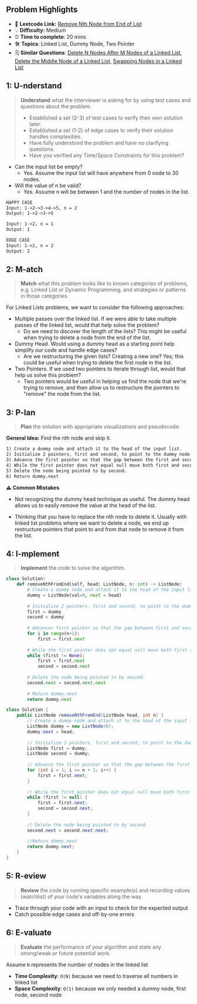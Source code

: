 ## Problem Highlights

* 🔗 **Leetcode Link:** [Remove Nth Node from End of List](https://leetcode.com/problems/remove-nth-node-from-end-of-list/)
* 💡 **Difficulty:** Medium
* ⏰ **Time to complete**: 20 mins
* 🛠️ **Topics**: Linked List, Dummy Node, Two Pointer
* 🗒️ **Similar Questions**: [Delete N Nodes After M Nodes of a Linked List](https://leetcode.com/problems/delete-n-nodes-after-m-nodes-of-a-linked-list/), [Delete the Middle Node of a Linked List](https://leetcode.com/problems/delete-the-middle-node-of-a-linked-list/), [Swapping Nodes in a Linked List](https://leetcode.com/problems/swapping-nodes-in-a-linked-list/)

## 1: U-nderstand
 
> **Understand** what the interviewer is asking for by using test cases and questions about the problem.
> 
> - Established a set (2-3) of test cases to verify their own solution later.
> - Established a set (1-2) of edge cases to verify their solution handles complexities.
> - Have fully understood the problem and have no clarifying questions.
> - Have you verified any Time/Space Constraints for this problem?

- Can the input list be empty?
  - Yes. Assume the input list will have anywhere from 0 node to 30 nodes.
- Will the value of n be valid?
  - Yes. Assume n will be between 1 and the number of nodes in the list.

   
```markdown
HAPPY CASE
Input: 1->2->3->4->5, n = 2
Output: 1->2->3->5

Input: 1->2, n = 1
Output: 1

EDGE CASE
Input: 1->2, n = 2
Output: 2

```   
    
## 2: M-atch

<!-- See https://docs.google.com/document/d/1hYT1hoOJ6pFIt8A5q-PIZmYP7pB4WqlzyUJgFx9x2mY/edit#heading=h.ya2de4n4zsds for list of algorithms based on question type-->

> **Match** what this problem looks like to known categories of problems, e.g. Linked List or Dynamic Programming, and strategies or patterns in those categories.

For Linked Lists problems, we want to consider the following approaches:

- Multiple passes over the linked list. If we were able to take multiple passes of the linked list, would that help solve the problem?
  - Do we need to discover the length of the lists? This might be useful when trying to delete a node from the end of the list.
- Dummy Head. Would using a dummy head as a starting point help simplify our code and handle edge cases?
  - Are we restructuring the given lists? Creating a new one? Yes; this could be useful when trying to delete the first node in the list.
- Two Pointers. If we used two pointers to iterate through list, would that help us solve this problem?
  - Two pointers would be useful in helping us find the node that we're trying to remove, and then allow us to restructure the pointers to "remove" the node from the list.

## 3: P-lan

> **Plan** the solution with appropriate visualizations and pseudocode.

**General Idea:** Find the nth node and skip it.

```markdown
1) Create a dummy node and attach it to the head of the input list.
2) Initialize 2 pointers, first and second, to point to the dummy node.
3) Advance the first pointer so that the gap between the first and second pointers is n nodes
4) While the first pointer does not equal null move both first and second to maintain the gap and get nth node from the end
5) Delete the node being pointed to by second.
6) Return dummy.next
```

**⚠️ Common Mistakes**

- Not recognizing the dummy head technique as useful. The dummy head allows us to easily remove the value at the head of the list.

- Thinking that you have to replace the nth node to delete it. Usually with linked list problems where we want to delete a node, we end up restructure pointers that point to and from that node to remove it from the list.

## 4: I-mplement

> **Implement** the code to solve the algorithm.

```python
class Solution:
    def removeNthFromEnd(self, head: ListNode, n: int) -> ListNode:
        # Create a dummy node and attach it to the head of the input list.
        dummy = ListNode(val=0, next = head)
        
        # Initialize 2 pointers, first and second, to point to the dummy node.
        first = dummy
        second = dummy
        
        # Advances first pointer so that the gap between first and second is n nodes apart
        for i in range(n+1):
            first = first.next
            
        # While the first pointer does not equal null move both first and second to maintain the gap and get nth node from the end
        while (first != None):
            first = first.next
            second = second.next
        
        # Delete the node being pointed to by second.
        second.next = second.next.next
        
        # Return dummy.next
        return dummy.next
```
```java
class Solution {
    public ListNode removeNthFromEnd(ListNode head, int n) {
        // Create a dummy node and attach it to the head of the input list.
        ListNode dummy = new ListNode(0);
        dummy.next = head;
        
        // Initialize 2 pointers, first and second, to point to the dummy node
        ListNode first = dummy;
        ListNode second = dummy;
        
        // Advance the first pointer so that the gap between the first and second pointers is n nodes
        for (int i = 1; i <= n + 1; i++) {
            first = first.next;
        }
        
        // While the first pointer does not equal null move both first and second to maintain the gap and get nth node from the end
        while (first != null) {
            first = first.next;
            second = second.next;
        }
        
        // Delete the node being pointed to by second.
        second.next = second.next.next;
        
        //Return dummy.next
        return dummy.next;
    }
}
```

## 5: R-eview

> **Review** the code by running specific example(s) and recording values (watchlist) of your code's variables along the way.

- Trace through your code with an input to check for the expected output
- Catch possible edge cases and off-by-one errors

## 6: E-valuate

> **Evaluate** the performance of your algorithm and state any strong/weak or future potential work.

Assume `N` represents the number of nodes in the linked list

* **Time Complexity**: `O(N)` because we need to traverse all numbers in linked list
* **Space Complexity**: `O(1)` because we only needed a dummy node, first node, second node